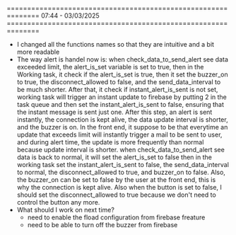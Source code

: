 ============================================================== 07:44 - 03/03/2025 ==============================================================
- I changed all the functions names so that they are intuitive and a bit more readable
- The way alert is handel now is: when check_data_to_send_alert see data exceeded limit, the alert_is_set variable is set to true, then in the Working task, it check if the
    alert_is_set is true, then it set the buzzer_on to true, the disconnect_allowed to false, and the send_data_interval to be much shorter.
    After that, it check if instant_alert_is_sent is not set, working task will trigger an instant update to firebase by putting 2 in the task queue and then set the 
    instant_alert_is_sent to false, ensuring that the instant message is sent just one. After this step, an alert is sent instantly, the connection is kept alive,
    the data update interval is shorter, and the buzzer is on. In the front end, it suppose to be that everytime 
    an update that exceeds limit will instantly trigger a mail to be sent to user, and during alert time, the update is more frequently than normal because update interval is
    shorter. when check_data_to_send_alert see data is back to normal, it will set the alert_is_set to false then in the working task set the instant_alert_is_sent to false, 
    the send_data_interval to normal, the disconnect_allowed to true, and buzzer_on to false. Also, the buzzer_on can be set to false by the user at the front end, this is 
    why the connection is kept alive. Also when the button is set to false, I should set the disconnect_allowed to true because we don't need to control the button any more.
- What should I work on next time?
    - need to enable the fload configuration from firebase freature
    - need to be able to turn off the buzzer from firebase